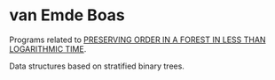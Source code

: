 # van Emde Boas

Programs related to [PRESERVING ORDER IN A FOREST IN LESS THAN LOGARITHMIC TIME](https://users.cs.utah.edu/~pandey/courses/cs6968/spring23/papers/veb.pdf).

Data structures based on stratified binary trees.
